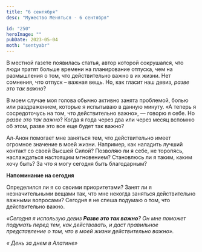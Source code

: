 ```yaml
---
title: "6 сентября"
desc: "Мужество Меняться - 6 сентября"

id: "250"
heroImage: ""
pubDate: 2023-05-04
moth: "sentyabr"
---
```


В местной газете появилась статья, автор которой сокрушался, что люди тратят
больше времени на планирование отпуска, чем на размышления о том, что
действительно важно в их жизни. Нет сомнения, что отпуск – важная вещь. Но,
как гласит наш девиз, _разве это так важно_?

В моем случае моя голова обычно активно занята проблемой, болью или
раздражением, которые я испытываю в данную минуту. «А теперь я сосредоточусь
на том, что действительно важно», — говорю я себе. Но _разве это так важно_?
Когда я года через два или через месяц вспомню об этом, разве это все еще
будет так важно?

Ал-Анон помогает мне заняться тем, что действительно имеет огромное значение в
моей жизни. Например, как наладить лучший контакт со своей Высшей Силой?
Позволяю ли я себе, не торопясь, наслаждаться настоящим мгновением? Становлюсь
ли я таким, каким хочу быть? За что я могу сегодня быть благодарным?

**Напоминание на сегодня**

Определился ли я со своими приоритетами? Занят ли я незначительными вещами
так, что мне некогда заняться действительно важными вопросами? Сегодня я не
спеша подумаю о том, что действительно важно.

_«Сегодня я использую девиз **Разве это так важно**? Он мне поможет подумать
перед тем, как действовать, и даст правильное представление о том, что в моей
жизни действительно важно»._

_« День за днем в Алатине»_
